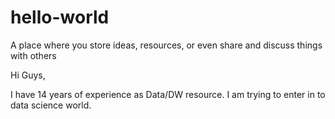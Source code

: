 # hello-world
A place where you store ideas, resources, or even share and discuss things with others

Hi Guys,

I have 14 years of experience as Data/DW resource. I am trying to enter in to data science world.
